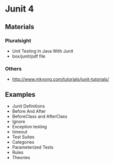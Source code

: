 # Junit 4

## Materials
### Pluralsight
* Unit Testing In Java With Junit
* box/junit/pdf file

### Others
* http://www.mkyong.com/tutorials/junit-tutorials/

## Examples
* Junit Definitions
* Before And After
* BeforeClass and AfterClass
* Ignore
* Exception testing
* timeout
* Test Suites
* Categories
* Parameterized Tests
* Rules
* Theories
